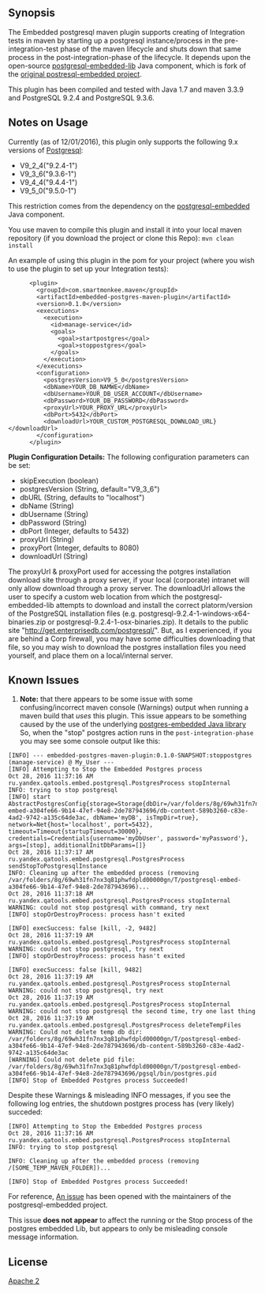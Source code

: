 ## Synopsis

The Embedded postgresql maven plugin supports creating of Integration tests in maven by starting up a postgresql instance/process in the pre-integration-test phase of the maven lifecycle and shuts down that same process in the post-integration-phase of the lifecycle. It depends upon the open-source [postgresql-embedded-lib](https://github.com/aramcodz/postgresql-embedded-lib) Java component, which is fork of the [original postresql-embedded project](https://github.com/yandex-qatools/postgresql-embedded).

This plugin has been compiled and tested with Java 1.7 and maven 3.3.9 and PostgreSQL 9.2.4 and PostgreSQL 9.3.6.

## Notes on Usage

Currently (as of 12/01/2016), this plugin only supports the following 9.x versions of [Postgresql](https://www.postgresql.org/):
  * V9_2_4("9.2.4-1")
  * V9_3_6("9.3.6-1")
  * V9_4_4("9.4.4-1")
  * V9_5_0("9.5.0-1")

This restriction comes from the dependency on the [postgresql-embedded](https://github.com/yandex-qatools/postgresql-embedded) Java component.  

You use maven to compile this plugin and install it into your local maven repository (if you download the project or clone this Repo):
  `mvn clean install ` 

An example of using this plugin in the pom for your project (where you wish to use the plugin to set up your Integration tests):
```
      <plugin>
        <groupId>com.smartmonkee.maven</groupId>
        <artifactId>embedded-postgres-maven-plugin</artifactId>
        <version>0.1.0</version>
        <executions>
          <execution>
            <id>manage-service</id>
            <goals>
              <goal>startpostgres</goal>
              <goal>stoppostgres</goal>
            </goals>
          </execution>
        </executions>
        <configuration>
          <postgresVersion>V9_5_0</postgresVersion>
          <dbName>YOUR_DB_NAMWE</dbName>
          <dbUsername>YOUR_DB_USER_ACCOUNT</dbUsername>
          <dbPassword>YOUR_DB_PASSWORD</dbPassword>
          <proxyUrl>YOUR_PROXY_URL</proxyUrl> 
          <dbPort>5432</dbPort>
          <downloadUrl>YOUR_CUSTOM_POSTGRESQL_DOWNLOAD_URL}</downloadUrl>		  
        </configuration>        
      </plugin>  
``` 

**Plugin Configuration Details:**
The following configuration parameters can be set:
  * skipExecution (boolean)
  * postgresVersion (String, default="V9_3_6")
  * dbURL (String, defaults to "localhost")    
  * dbName (String)
  * dbUsername (String)
  * dbPassword (String)
  * dbPort (Integer, defaults to 5432)  
  * proxyUrl (String)    
  * proxyPort (Integer, defaults to 8080)  
  * downloadUrl (String)

The proxyUrl & proxyPort used for accessing the potgres installation download site through a proxy server, if your local (corporate) intranet will only allow download through a proxy server.
The downloadUrl allows the user to specify a custom web location from which the postgresql-embedded-lib attempts to download and install the correct platorm/version of the PostgreSQL installation files (e.g. postgresql-9.2.4-1-windows-x64-binaries.zip or postgresql-9.2.4-1-osx-binaries.zip). It details to the public site "http://get.enterprisedb.com/postgresql/". But, as I experienced, if you are behind a Corp firewall, you may have some difficulties downloading that file, so you may wish to download the postgres installation files you need yourself, and place them on a local/internal server.

## Known Issues
1. __Note:__ that there appears to be some issue with some confusing/incorrect maven console (Warnings) output when running a maven build that *uses* this plugin. This issue appears to be something caused by the use of the underlying [postgres-embedded Java library](https://github.com/yandex-qatools/postgresql-embedded) So, when the "stop" postgres action runs in the `post-integration-phase` you may see some console output like this:

```
[INFO] --- embedded-postgres-maven-plugin:0.1.0-SNAPSHOT:stoppostgres (manage-service) @ My_User ---
[INFO] Attempting to Stop the Embedded Postgres process
Oct 28, 2016 11:37:16 AM ru.yandex.qatools.embed.postgresql.PostgresProcess stopInternal
INFO: trying to stop postgresql
[INFO] start AbstractPostgresConfig{storage=Storage{dbDir=/var/folders/8g/69wh31fn7nx3q81phwfdpld00000gn/T/postgresql-embed-a304fe66-9b14-47ef-94e8-2de787943696/db-content-589b3260-c83e-4ad2-9742-a135c64de3ac, dbName='myDB', isTmpDir=true}, network=Net{host='localhost', port=5432}, timeout=Timeout{startupTimeout=30000}, credentials=Credentials{username='myDbUser', password='myPassword'}, args=[stop], additionalInitDbParams=[]}
Oct 28, 2016 11:37:17 AM ru.yandex.qatools.embed.postgresql.PostgresProcess sendStopToPostgresqlInstance
INFO: Cleaning up after the embedded process (removing /var/folders/8g/69wh31fn7nx3q81phwfdpld00000gn/T/postgresql-embed-a304fe66-9b14-47ef-94e8-2de787943696)...
Oct 28, 2016 11:37:18 AM ru.yandex.qatools.embed.postgresql.PostgresProcess stopInternal
WARNING: could not stop postgresql with command, try next
[INFO] stopOrDestroyProcess: process hasn't exited 

[INFO] execSuccess: false [kill, -2, 9482]
Oct 28, 2016 11:37:19 AM ru.yandex.qatools.embed.postgresql.PostgresProcess stopInternal
WARNING: could not stop postgresql, try next
[INFO] stopOrDestroyProcess: process hasn't exited 

[INFO] execSuccess: false [kill, 9482]
Oct 28, 2016 11:37:19 AM ru.yandex.qatools.embed.postgresql.PostgresProcess stopInternal
WARNING: could not stop postgresql, try next
Oct 28, 2016 11:37:19 AM ru.yandex.qatools.embed.postgresql.PostgresProcess stopInternal
WARNING: could not stop postgresql the second time, try one last thing
Oct 28, 2016 11:37:19 AM ru.yandex.qatools.embed.postgresql.PostgresProcess deleteTempFiles
WARNING: Could not delete temp db dir: /var/folders/8g/69wh31fn7nx3q81phwfdpld00000gn/T/postgresql-embed-a304fe66-9b14-47ef-94e8-2de787943696/db-content-589b3260-c83e-4ad2-9742-a135c64de3ac
[WARNING] Could not delete pid file: /var/folders/8g/69wh31fn7nx3q81phwfdpld00000gn/T/postgresql-embed-a304fe66-9b14-47ef-94e8-2de787943696/pgsql/bin/postgres.pid
[INFO] Stop of Embedded Postgres process Succeeded!
```
Despite these Warnings & misleading INFO messages, if you see the following log entries, the shutdown postgres process has (very likely) succeded:
```
[INFO] Attempting to Stop the Embedded Postgres process
Oct 28, 2016 11:37:16 AM ru.yandex.qatools.embed.postgresql.PostgresProcess stopInternal
INFO: trying to stop postgresql

INFO: Cleaning up after the embedded process (removing /[SOME_TEMP_MAVEN_FOLDER])...

[INFO] Stop of Embedded Postgres process Succeeded!
```

For reference, [An issue](https://github.com/yandex-qatools/postgresql-embedded/issues/50) has been opened with the maintainers of the postgresql-embedded project.

This issue **does not appear** to affect the running or the Stop process of the postgres embedded Lib, but appears to only be misleading console message information. 

## License

[Apache 2](https://www.apache.org/licenses/LICENSE-2.0)